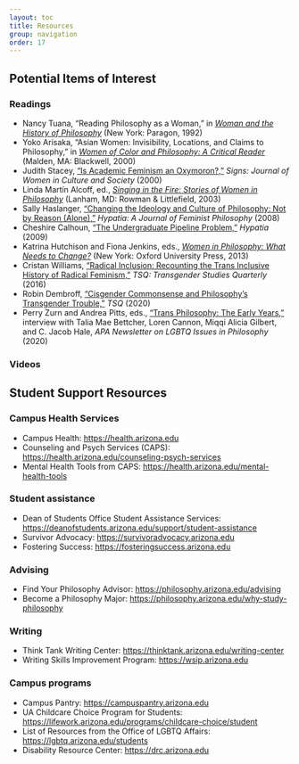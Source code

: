 ```yaml
---
layout: toc
title: Resources
group: navigation
order: 17
---
```


<h2 class="mt-0">Potential Items of Interest</h2>

### Readings

- Nancy Tuana, “Reading Philosophy as a Woman,” in [*Woman and the History of Philosophy*](https://archive.org/embed/isbn_9780557781942) (New York: Paragon, 1992)
- Yoko Arisaka, “Asian Women: Invisibility, Locations, and Claims to Philosophy,” in [*Women of Color and Philosophy: A Critical Reader*](https://arizona-primo.hosted.exlibrisgroup.com/permalink/f/6ljalh/01UA_ALMA21454584770003843) (Malden, MA: Blackwell, 2000)
- Judith Stacey, [“Is Academic Feminism an Oxymoron?,”](http://ezproxy.library.arizona.edu/login?url=https://www.jstor.org/stable/3175510) *Signs: Journal of Women in Culture and Society* (2000)
- Linda Martín Alcoff, ed., [*Singing in the Fire: Stories of Women in Philosophy*](https://arizona-primo.hosted.exlibrisgroup.com/permalink/f/6ljalh/01UA_ALMA51541311710003843) (Lanham, MD: Rowman & Littlefield, 2003)
- Sally Haslanger, [“Changing the Ideology and Culture of Philosophy: Not by Reason (Alone),”](https://web.mit.edu/~shaslang/papers/HaslangerWomeninPhil07.pdf) *Hypatia: A Journal of Feminist Philosophy* (2008)
- Cheshire Calhoun, [“The Undergraduate Pipeline Problem,”](http://ezproxy.library.arizona.edu/login?url=https://www.jstor.org/stable/20618157) *Hypatia* (2009)
- Katrina Hutchison and Fiona Jenkins, eds., [*Women in Philosophy: What Needs to Change?*](https://ezproxy.library.arizona.edu/login?url=https://doi.org/10.1093/acprof:oso/9780199325603.001.0001) (New York: Oxford University Press, 2013)
- Cristan Williams, [“Radical Inclusion: Recounting the Trans Inclusive History of Radical Feminism,”](http://ezproxy.library.arizona.edu/login?url=https://doi.org/10.1215/23289252-3334463) *TSQ: Transgender Studies Quarterly* (2016)
- Robin Dembroff, [“Cisgender Commonsense and Philosophy’s Transgender Trouble,”](http://ezproxy.library.arizona.edu/login?url=https://doi.org/10.1215/23289252-8553048) *TSQ* (2020)
- Perry Zurn and Andrea Pitts, eds., [“Trans Philosophy: The Early Years,”](https://www.apaonline.org/resource/collection/B4B9E534-A677-4F29-8DC9-D75A5F16CC55/LGBTQV20n1.pdf#page=2) interview with Talia Mae Bettcher, Loren Cannon, Miqqi Alicia Gilbert, and C. Jacob Hale, *APA Newsletter on LGBTQ Issues in Philosophy* (2020)

### Videos



## Student Support Resources

### Campus Health Services

-   Campus Health: <https://health.arizona.edu>
-   Counseling and Psych Services (CAPS): <https://health.arizona.edu/counseling-psych-services>
-   Mental Health Tools from CAPS: <https://health.arizona.edu/mental-health-tools>

### Student assistance

-   Dean of Students Office Student Assistance Services: <https://deanofstudents.arizona.edu/support/student-assistance>
-   Survivor Advocacy: <https://survivoradvocacy.arizona.edu>
-   Fostering Success: <https://fosteringsuccess.arizona.edu>

### Advising

-   Find Your Philosophy Advisor: <https://philosophy.arizona.edu/advising>
-   Become a Philosophy Major: <https://philosophy.arizona.edu/why-study-philosophy>

### Writing

-   Think Tank Writing Center: <https://thinktank.arizona.edu/writing-center>
-   Writing Skills Improvement Program: <https://wsip.arizona.edu>

### Campus programs

-   Campus Pantry: <https://campuspantry.arizona.edu>
-   UA Childcare Choice Program for Students: <https://lifework.arizona.edu/programs/childcare-choice/student>
-   List of Resources from the Office of LGBTQ Affairs: <https://lgbtq.arizona.edu/students>
-   Disability Resource Center: <https://drc.arizona.edu>